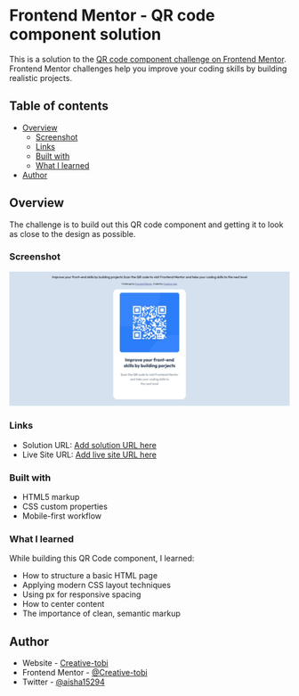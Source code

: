 # Frontend Mentor - QR code component solution

This is a solution to the [QR code component challenge on Frontend Mentor](https://www.frontendmentor.io/challenges/qr-code-component-iux_sIO_H). Frontend Mentor challenges help you improve your coding skills by building realistic projects. 

## Table of contents

- [Overview](#overview)
  - [Screenshot](#screenshot)
  - [Links](#links)
  - [Built with](#built-with)
  - [What I learned](#what-i-learned)
- [Author](#author)



## Overview
The challenge is to build out this QR code component and getting it to look as close to the design as possible.


### Screenshot

![Screenshot](./images/screenshot.jpg)


### Links

- Solution URL: [Add solution URL here](https://creative-tobi.github.io/QR-CODE/)
- Live Site URL: [Add live site URL here](https://qr-code-clone.netlify.app/)


### Built with

- HTML5 markup
- CSS custom properties
- Mobile-first workflow


### What I learned

While building this QR Code component, I learned:

- How to structure a basic HTML page
- Applying modern CSS layout techniques
- Using px for responsive spacing
- How to center content
- The importance of clean, semantic markup




## Author

- Website - [Creative-tobi](https://qr-code-clone.netlify.app/)
- Frontend Mentor - [@Creative-tobi](https://www.frontendmentor.io/profile/yourusername)
- Twitter - [@aisha15294](https://x.com/aish15294)


